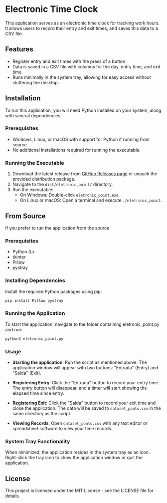 # Electronic Time Clock

This application serves as an electronic time clock for tracking work hours. It allows users to record their entry and exit times, and saves this data to a CSV file.

## Features

- Register entry and exit times with the press of a button.
- Data is saved in a CSV file with columns for the day, entry time, and exit time.
- Runs minimally in the system tray, allowing for easy access without cluttering the desktop.

## Installation

To run this application, you will need Python installed on your system, along with several dependencies.

### Prerequisites

- Windows, Linux, or macOS with support for Python if running from source.
- No additional installations required for running the executable.

### Running the Executable

1. Download the latest release from [GitHub Releases page](https://github.com/yourgithubusername/EletronicDot/releases) or unpack the provided distribution package.
2. Navigate to the `dist/eletronic_point/` directory.
3. Run the executable:
   - On Windows: Double-click `eletronic_point.exe`.
   - On Linux or macOS: Open a terminal and execute `./eletronic_point`.

## From Source

If you prefer to run the application from the source:

### Prerequisites

- Python 3.x
- tkinter
- Pillow
- pystray

### Installing Dependencies

Install the required Python packages using pip:

```bash
pip install Pillow pystray
```

### Running the Application

To start the application, navigate to the folder containing eletronic_point.py and run:


```bash
python3 eletronic_point.py
```

### Usage

*   **Starting the application**: Run the script as mentioned above. The application window will appear with two buttons: "Entrada" (Entry) and "Saída" (Exit).

*   **Registering Entry**: Click the "Entrada" button to record your entry time. The entry button will disappear, and a timer will start showing the elapsed time since entry.

*   **Registering Exit**: Click the "Saída" button to record your exit time and close the application. The data will be saved to `dataset_ponto.csv` in the same directory as the script.

*   **Viewing Records**: Open `dataset_ponto.csv` with any text editor or spreadsheet software to view your time records.


### System Tray Functionality

When minimized, the application resides in the system tray as an icon. Right-click the tray icon to show the application window or quit the application.

## License

This project is licensed under the MIT License - see the LICENSE file for details.




